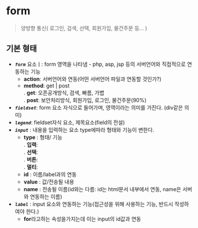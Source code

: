 # form
> 양방향 통신( 로그인, 검색, 선택, 회원가입, 물건주문 등... )

## 기본 형태

- ***`form`*** 요소ㅣ: form 영역을 나타냄 - php, asp, jsp 등의 서버언어와 직접적으로 연동하는 기능
  + **action**: 서버언어와 연동(어떤 서버언어 파일과 연동할 것인가?)
  + **method**: get | post  
    . **get**:  오픈공개방식, 검색, 빠름, 가볍  
    . **post**: 보안처리방식, 회원가입, 로그인, 물건주문(90%)  
- ***`fieldset`***: form 요소 자식으로 들어가며, 영역이라는 의미를 가진다. (div같은 의미)
- ***`legend`***: fieldset자식 요소, 제목요소(field의 전설)
- ***`input`*** : 내용을 입력하는 요소 type에따라 형태와 기능이 변한다.
  + **type** : 형태/ 기능  
    . **입력**:  
    . **선택**:  
    . **버튼**:  
    . **멀티**:  
  + **id** : 이름/label과의 연동
  + **value** : 값/전송될 내용
  + **name** : 전송될 이름(id와는 다름: id는 html문서 내부에서 연동, name은 서버와 연동하는 이름)
- ***`label`*** : input 요소와 연동하는 기능(접근성을 위해 사용하는 기능, 반드시 작성하여야 한다.)
  + **for**라고하는 속성을가지는데 이는 input의 id값과 연동

